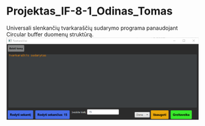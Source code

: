 # Projektas_IF-8-1_Odinas_Tomas
Universali slenkančių tvarkaraščių sudarymo programa panaudojant Circular buffer duomenų struktūrą.
![Vartotojo s?saja](UI.png)